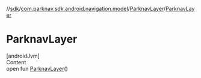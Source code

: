 //[sdk](../../../index.md)/[com.parknav.sdk.android.navigation.model](../index.md)/[ParknavLayer](index.md)/[ParknavLayer](-parknav-layer.md)



# ParknavLayer  
[androidJvm]  
Content  
open fun [ParknavLayer](-parknav-layer.md)()  




